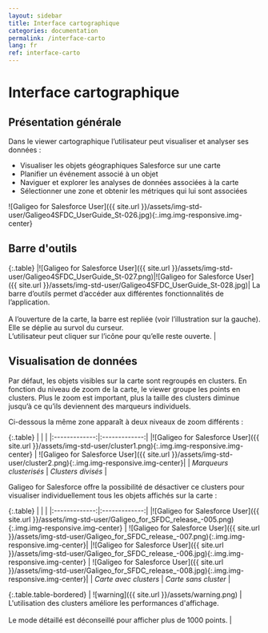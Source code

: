 ```yaml
---
layout: sidebar
title: Interface cartographique
categories: documentation
permalink: /interface-carto
lang: fr
ref: interface-carto
---
```


# Interface cartographique

## Présentation générale

Dans le viewer cartographique l’utilisateur peut visualiser et analyser ses données :

- Visualiser les objets géographiques Salesforce sur une carte
- Planifier un événement associé à un objet
- Naviguer et explorer les analyses de données associées à la carte
- Sélectionner une zone et obtenir les métriques qui lui sont associées

![Galigeo for Salesforce User]({{ site.url }}/assets/img-std-user/Galigeo4SFDC_UserGuide_St-026.jpg){:.img.img-responsive.img-center}

## Barre d'outils

{:.table}
|![Galigeo for Salesforce User]({{ site.url }}/assets/img-std-user/Galigeo4SFDC_UserGuide_St-027.png)|![Galigeo for Salesforce User]({{ site.url }}/assets/img-std-user/Galigeo4SFDC_UserGuide_St-028.jpg)| La barre d’outils permet d’accéder aux différentes fonctionnalités de l’application. <br><br>A l’ouverture de la carte, la barre est repliée (voir l’illustration sur la gauche). Elle se déplie au survol du curseur. <br>L’utilisateur peut cliquer sur l’icône pour qu’elle reste ouverte. | 

## Visualisation de données

Par défaut, les objets visibles sur la carte sont regroupés en clusters. En fonction du niveau de zoom de la carte, le viewer groupe les points en clusters. Plus le zoom est important, plus la taille des clusters diminue jusqu’à ce qu’ils deviennent des marqueurs individuels. 

Ci-dessous la même zone apparaît à deux niveaux de zoom différents :

{:.table}
|   |    |
|:-------------:|:-------------:|
|![Galigeo for Salesforce User]({{ site.url }}/assets/img-std-user/cluster1.png){:.img.img-responsive.img-center} | ![Galigeo for Salesforce User]({{ site.url }}/assets/img-std-user/cluster2.png){:.img.img-responsive.img-center}|
| *Marqueurs clusterisés* | *Clusters divisés* |

Galigeo for Salesforce offre la possibilité de désactiver ce clusters pour visualiser individuellement tous les objets affichés sur la carte :

{:.table}
|   |    |
|:-------------:|:-------------:|
|![Galigeo for Salesforce User]({{ site.url }}/assets/img-std-user/Galigeo_for_SFDC_release_-005.png){:.img.img-responsive.img-center} | ![Galigeo for Salesforce User]({{ site.url }}/assets/img-std-user/Galigeo_for_SFDC_release_-007.png){:.img.img-responsive.img-center}|
|![Galigeo for Salesforce User]({{ site.url }}/assets/img-std-user/Galigeo_for_SFDC_release_-006.jpg){:.img.img-responsive.img-center} | ![Galigeo for Salesforce User]({{ site.url }}/assets/img-std-user/Galigeo_for_SFDC_release_-008.jpg){:.img.img-responsive.img-center}|
| *Carte avec clusters* | *Carte sans cluster* |

{:.table.table-bordered}
| ![warning]({{ site.url }}/assets/warning.png)     | L'utilisation des clusters améliore les performances d'affichage. <br><br> Le mode détaillé est déconseillé pour afficher plus de 1000 points. |